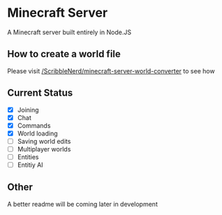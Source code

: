 # Minecraft Server

A Minecraft server built entirely in Node.JS

## How to create a world file
Please visit [/ScribbleNerd/minecraft-server-world-converter](https://github.com/ScribbleNerd/minecraft-server-world-converter) to see how

## Current Status
- [x] Joining
- [x] Chat
- [x] Commands
- [x] World loading
- [ ] Saving world edits
- [ ] Multiplayer worlds
- [ ] Entities
- [ ] Entitiy AI

## Other
A better readme will be coming later in development